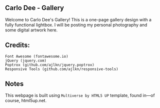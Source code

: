 ## Carlo Dee - Gallery

Welcome to Carlo Dee's Gallery! This is a one-page gallery design with a fully functional lightbox. I will be posting my personal photography and some digital artwork here.

## Credits:
```
Font Awesome (fontawesome.io)
jQuery (jquery.com)
Poptrox (github.com/ajlkn/jquery.poptrox)
Responsive Tools (github.com/ajlkn/responsive-tools)
```

## Notes
This webpage is built using `Multiverse by HTML5 UP` template, found in—of course, html5up.net.